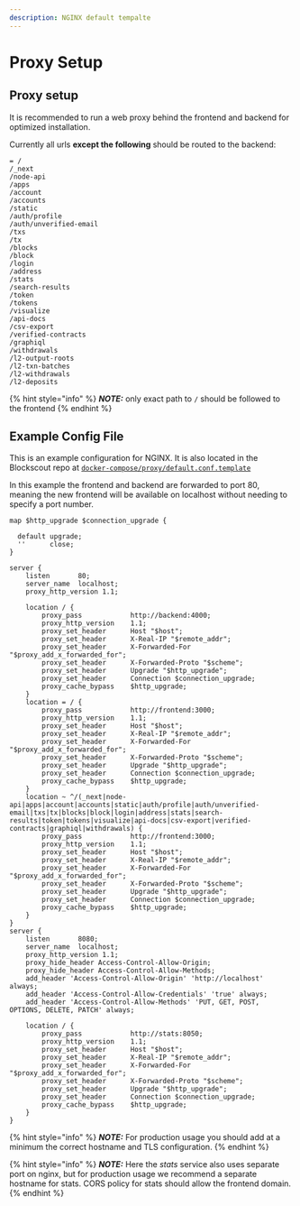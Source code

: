 ```yaml
---
description: NGINX default tempalte
---
```


# Proxy Setup

## Proxy setup

It is recommended to run a web proxy behind the frontend and backend for optimized installation.

Currently all urls **except the following** should be routed to the backend:

```
= /
/_next
/node-api
/apps
/account
/accounts
/static
/auth/profile
/auth/unverified-email
/txs
/tx
/blocks
/block
/login
/address
/stats
/search-results
/token
/tokens
/visualize
/api-docs
/csv-export
/verified-contracts
/graphiql
/withdrawals
/l2-output-roots
/l2-txn-batches
/l2-withdrawals
/l2-deposits
```

{% hint style="info" %}
_**NOTE:**_ only exact path to `/` should be followed to the frontend
{% endhint %}

## Example Config File

This is an example configuration for NGINX. It is also located in the Blockscout repo at [`docker-compose/proxy/default.conf.template`](https://github.com/blockscout/blockscout/blob/master/docker-compose/proxy/default.conf.template)

In this example the frontend and backend are forwarded to port 80, meaning the new frontend will be available on localhost without needing to specify a port number.

```
map $http_upgrade $connection_upgrade {

  default upgrade;
  ''      close;
}

server {
    listen       80;
    server_name  localhost;
    proxy_http_version 1.1;

    location / {
        proxy_pass            http://backend:4000;
        proxy_http_version    1.1;
        proxy_set_header      Host "$host";
        proxy_set_header      X-Real-IP "$remote_addr";
        proxy_set_header      X-Forwarded-For "$proxy_add_x_forwarded_for";
        proxy_set_header      X-Forwarded-Proto "$scheme";
        proxy_set_header      Upgrade "$http_upgrade";
        proxy_set_header      Connection $connection_upgrade;
        proxy_cache_bypass    $http_upgrade;
    }
    location = / {
        proxy_pass            http://frontend:3000;
        proxy_http_version    1.1;
        proxy_set_header      Host "$host";
        proxy_set_header      X-Real-IP "$remote_addr";
        proxy_set_header      X-Forwarded-For "$proxy_add_x_forwarded_for";
        proxy_set_header      X-Forwarded-Proto "$scheme";
        proxy_set_header      Upgrade "$http_upgrade";
        proxy_set_header      Connection $connection_upgrade;
        proxy_cache_bypass    $http_upgrade;
    }
    location ~ ^/(_next|node-api|apps|account|accounts|static|auth/profile|auth/unverified-email|txs|tx|blocks|block|login|address|stats|search-results|token|tokens|visualize|api-docs|csv-export|verified-contracts|graphiql|withdrawals) {
        proxy_pass            http://frontend:3000;
        proxy_http_version    1.1;
        proxy_set_header      Host "$host";
        proxy_set_header      X-Real-IP "$remote_addr";
        proxy_set_header      X-Forwarded-For "$proxy_add_x_forwarded_for";
        proxy_set_header      X-Forwarded-Proto "$scheme";
        proxy_set_header      Upgrade "$http_upgrade";
        proxy_set_header      Connection $connection_upgrade;
        proxy_cache_bypass    $http_upgrade;
    }
}
server {
    listen       8080;
    server_name  localhost;
    proxy_http_version 1.1;
    proxy_hide_header Access-Control-Allow-Origin;
    proxy_hide_header Access-Control-Allow-Methods;
    add_header 'Access-Control-Allow-Origin' 'http://localhost' always;
    add_header 'Access-Control-Allow-Credentials' 'true' always;
    add_header 'Access-Control-Allow-Methods' 'PUT, GET, POST, OPTIONS, DELETE, PATCH' always;

    location / {
        proxy_pass            http://stats:8050;
        proxy_http_version    1.1;
        proxy_set_header      Host "$host";
        proxy_set_header      X-Real-IP "$remote_addr";
        proxy_set_header      X-Forwarded-For "$proxy_add_x_forwarded_for";
        proxy_set_header      X-Forwarded-Proto "$scheme";
        proxy_set_header      Upgrade "$http_upgrade";
        proxy_set_header      Connection $connection_upgrade;
        proxy_cache_bypass    $http_upgrade;
    }
}
```

{% hint style="info" %}
_**NOTE:**_ For production usage you should add at a minimum the correct hostname and TLS configuration.
{% endhint %}

{% hint style="info" %}
_**NOTE:**_ Here the _stats_ service also uses separate port on nginx, but for production usage we recommend a separate hostname for stats. CORS policy for stats should allow the frontend domain.
{% endhint %}
